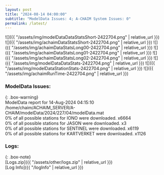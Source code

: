 ```yaml
---
layout: post
title: "2024-08-14 04:00:00"
subtitle: "ModelData Issues: 4; A-CHAIM System Issues: 0"
permalink: /latest/
---
```


![]({{ "/assets/img/modelDataDataStatsShort-2422704.png" | relative_url }})
![]({{ "/assets/img/achaimDataStatsShort-2422704.png" | relative_url }})
![]({{ "/assets/img/achaimDataStatsLong00-2422704.png" | relative_url }})
![]({{ "/assets/img/achaimDataStatsLong01-2422704.png" | relative_url }})
![]({{ "/assets/img/achaimDataStatsLong02-2422704.png" | relative_url }})
![]({{ "/assets/img/modelDataDataStats-2422704.png" | relative_url }})
![]({{ "/assets/img/modelDataStationStats-2422704.png" | relative_url }})
![]({{ "/assets/img/achaimRunTime-2422704.png" | relative_url }})


### ModelData Issues:  
  
{: .box-warning}  
 ModelData report for 14-Aug-2024 04:15:10   
 /home/chaim/ACHAIM_SERVER/A-CHAIM/modelData/2024/227/04/modelData.mat   
 0% of all possible stations for IONO were downloaded. x6664   
 0% of all possible stations for JASON were downloaded. x3   
 0% of all possible stations for SENTINEL were downloaded. x6119   
 0% of all possible stations for KARTVERKET were downloaded. x1126   
  


### Logs:  
  
{: .box-note}  
[Logs.zip]({{ "/assets/other/logs.zip" | relative_url }})  
[Log Info]({{ "/logInfo" | relative_url }})  
